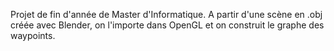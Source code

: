 Projet de fin d'année de Master d'Informatique. A partir d'une scène en .obj créée avec Blender, on l'importe dans OpenGL et on construit le graphe des waypoints.